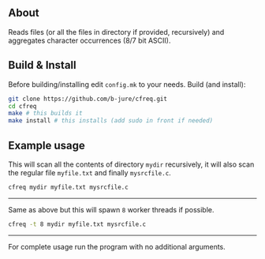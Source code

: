 ## About
Reads files (or all the files in directory if provided, recursively) and
aggregates character occurrences (8/7 bit ASCII).

## Build & Install
Before building/installing edit `config.mk` to your needs.
Build (and install):
```sh
git clone https://github.com/b-jure/cfreq.git
cd cfreq
make # this builds it
make install # this installs (add sudo in front if needed)
```

## Example usage
This will scan all the contents of directory `mydir` recursively, it will also
scan the regular file `myfile.txt` and finally `mysrcfile.c`.
```sh
cfreq mydir myfile.txt mysrcfile.c
```
---
Same as above but this will spawn `8` worker threads if possible.
```sh
cfreq -t 8 mydir myfile.txt mysrcfile.c
```
---
For complete usage run the program with no additional arguments.

